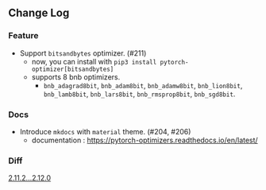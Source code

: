 ## Change Log

### Feature

* Support `bitsandbytes` optimizer. (#211)
    * now, you can install with `pip3 install pytorch-optimizer[bitsandbytes]`
    * supports 8 bnb optimizers.
        * `bnb_adagrad8bit`, `bnb_adam8bit`, `bnb_adamw8bit`, `bnb_lion8bit`, `bnb_lamb8bit`, `bnb_lars8bit`, `bnb_rmsprop8bit`, `bnb_sgd8bit`.

### Docs

* Introduce `mkdocs` with `material` theme. (#204, #206)
    * documentation : https://pytorch-optimizers.readthedocs.io/en/latest/

### Diff

[2.11.2...2.12.0](https://github.com/kozistr/pytorch_optimizer/compare/v2.11.2...v2.12.0)
